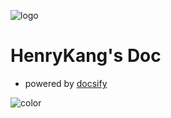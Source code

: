 <!-- _coverpage.md -->

![logo](https://cdn.jsdelivr.net/gh/HenryKang99/HenryKang99.github.io@master/_img/logo.png)

# HenryKang's Doc

- powered by [docsify](https://docsify.js.org)

<!-- 背景图片 -->
<!-- ![](https://cdn.jsdelivr.net/gh/HenryKang99/HenryKang99.github.io@master/_img/wallhaven-6k3oox.jpg) -->

<!-- 背景色 -->
![color](#f0f0f0)